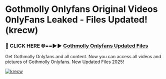 # Gothmolly Onlyfans Original Videos 0nlyFans Leaked - Files Updated! (krecw)

<h3>🔴 CLICK HERE 🌐==►► <a href="https://tinyurl.com/ehrbuxhb" rel="nofollow">Gothmolly Onlyfans Updated Files</a></h3>

Get Gothmolly Onlyfans and all content. Now you can access all videos and pictures of Gothmolly Onlyfans. New Updated Files 2025!

[![krecw](https://i.imgur.com/lVYEuWS.gif)](https://tinyurl.com/ehrbuxhb)

